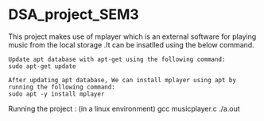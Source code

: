 # DSA_project_SEM3
This project makes use of mplayer which is an external software for playing music from the local storage .It can be insatlled using the below command.


    Update apt database with apt-get using the following command:
    sudo apt-get update
    
    After updating apt database, We can install mplayer using apt by running the following command:
    sudo apt -y install mplayer

Running the project : (in a linux environment)
  gcc musicplayer.c
  ./a.out

  
  



